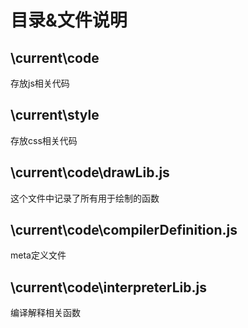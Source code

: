 # 目录&文件说明
## \current\code
存放js相关代码
## \current\style
存放css相关代码
## \current\code\drawLib.js
这个文件中记录了所有用于绘制的函数
## \current\code\compilerDefinition.js
meta定义文件
## \current\code\interpreterLib.js
编译解释相关函数






